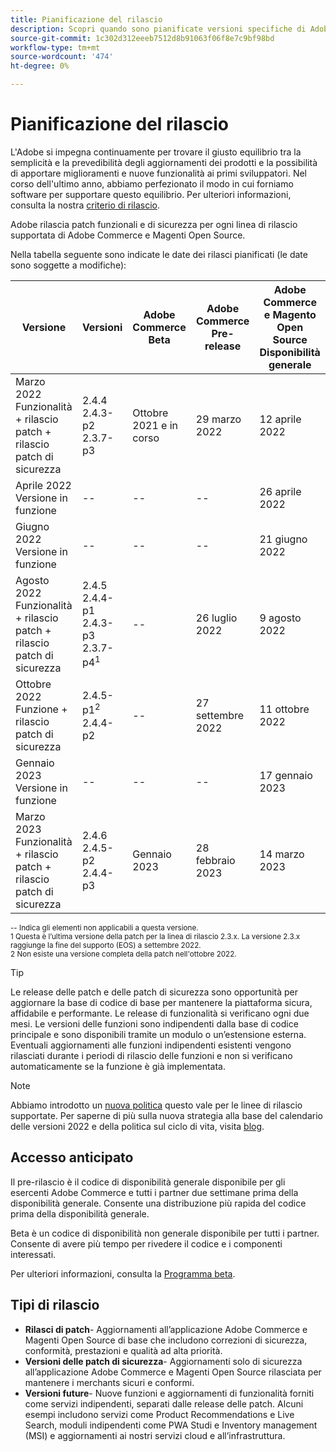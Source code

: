 ```yaml
---
title: Pianificazione del rilascio
description: Scopri quando sono pianificate versioni specifiche di Adobe Commerce per la versione beta, pre-release e la disponibilità generale.
source-git-commit: 1c302d312eeeb7512d8b91063f06f8e7c9bf98bd
workflow-type: tm+mt
source-wordcount: '474'
ht-degree: 0%

---
```



# Pianificazione del rilascio

L&#39;Adobe si impegna continuamente per trovare il giusto equilibrio tra la semplicità e la prevedibilità degli aggiornamenti dei prodotti e la possibilità di apportare miglioramenti e nuove funzionalità ai primi sviluppatori. Nel corso dell&#39;ultimo anno, abbiamo perfezionato il modo in cui forniamo software per supportare questo equilibrio. Per ulteriori informazioni, consulta la nostra [criterio di rilascio](policy.md).

Adobe rilascia patch funzionali e di sicurezza per ogni linea di rilascio supportata di Adobe Commerce e Magenti Open Source.

Nella tabella seguente sono indicate le date dei rilasci pianificati (le date sono soggette a modifiche):

| Versione | Versioni | Adobe Commerce Beta | Adobe Commerce Pre-release | Adobe Commerce e Magento Open Source<br>Disponibilità generale |
|-----------------------------------------------------------------|-------------------------------------------------------|---------------------------|----------------------------------|---------------------------------------------------------------------|
| Marzo 2022<br>Funzionalità + rilascio patch + rilascio patch di sicurezza | 2.4.4<br>2.4.3-p2<br>2.3.7-p3 | Ottobre 2021 e in corso | 29 marzo 2022 | 12 aprile 2022 |
| Aprile 2022<br>Versione in funzione | \-\- | \-\- | \-\- | 26 aprile 2022 |
| Giugno 2022<br>Versione in funzione | \-\- | \-\- | \-\- | 21 giugno 2022 |
| Agosto 2022<br>Funzionalità + rilascio patch + rilascio patch di sicurezza | 2.4.5<br>2.4.4-p1<br>2.4.3-p3<br>2.3.7-p4<sup>1</sup> | \-\- | 26 luglio 2022 | 9 agosto 2022 |
| Ottobre 2022<br>Funzione + rilascio patch di sicurezza | 2.4.5-p1<sup>2</sup><br>2.4.4-p2 | \-\- | 27 settembre 2022 | 11 ottobre 2022 |
| Gennaio 2023<br>Versione in funzione | \-\- | \-\- | \-\- | 17 gennaio 2023 |
| Marzo 2023<br>Funzionalità + rilascio patch + rilascio patch di sicurezza | 2.4.6<br>2.4.5-p2<br>2.4.4-p3 | Gennaio 2023 | 28 febbraio 2023 | 14 marzo 2023 |

<sup>\-\- Indica gli elementi non applicabili a questa versione.</sup><br>
<sup>1 Questa è l’ultima versione della patch per la linea di rilascio 2.3.x. La versione 2.3.x raggiunge la fine del supporto (EOS) a settembre 2022.</sup><br>
<sup>2 Non esiste una versione completa della patch nell&#39;ottobre 2022.</sup><br>

>[!TIP]
>
>Le release delle patch e delle patch di sicurezza sono opportunità per aggiornare la base di codice di base per mantenere la piattaforma sicura, affidabile e performante. Le release di funzionalità si verificano ogni due mesi. Le versioni delle funzioni sono indipendenti dalla base di codice principale e sono disponibili tramite un modulo o un’estensione esterna. Eventuali aggiornamenti alle funzioni indipendenti esistenti vengono rilasciati durante i periodi di rilascio delle funzioni e non si verificano automaticamente se la funzione è già implementata.

>[!NOTE]
>
>Abbiamo introdotto un [nuova politica](https://www.adobe.com/content/dam/cc/en/legal/terms/enterprise/pdfs/Adobe-Commerce-Software-Lifecycle-Policy.pdf) questo vale per le linee di rilascio supportate. Per saperne di più sulla nuova strategia alla base del calendario delle versioni 2022 e della politica sul ciclo di vita, visita [blog](https://business.adobe.com/blog/how-to/accelerating-innovation-through-simplified-release-strategy).

## Accesso anticipato

Il pre-rilascio è il codice di disponibilità generale disponibile per gli esercenti Adobe Commerce e tutti i partner due settimane prima della disponibilità generale. Consente una distribuzione più rapida del codice prima della disponibilità generale.

Beta è un codice di disponibilità non generale disponibile per tutti i partner. Consente di avere più tempo per rivedere il codice e i componenti interessati.

Per ulteriori informazioni, consulta la [Programma beta](beta-program.md).

## Tipi di rilascio

- **Rilasci di patch**- Aggiornamenti all’applicazione Adobe Commerce e Magenti Open Source di base che includono correzioni di sicurezza, conformità, prestazioni e qualità ad alta priorità.
- **Versioni delle patch di sicurezza**- Aggiornamenti solo di sicurezza all’applicazione Adobe Commerce e Magenti Open Source rilasciata per mantenere i merchants sicuri e conformi.
- **Versioni future**- Nuove funzioni e aggiornamenti di funzionalità forniti come servizi indipendenti, separati dalle release delle patch. Alcuni esempi includono servizi come Product Recommendations e Live Search, moduli indipendenti come PWA Studi e Inventory management (MSI) e aggiornamenti ai nostri servizi cloud e all’infrastruttura.
